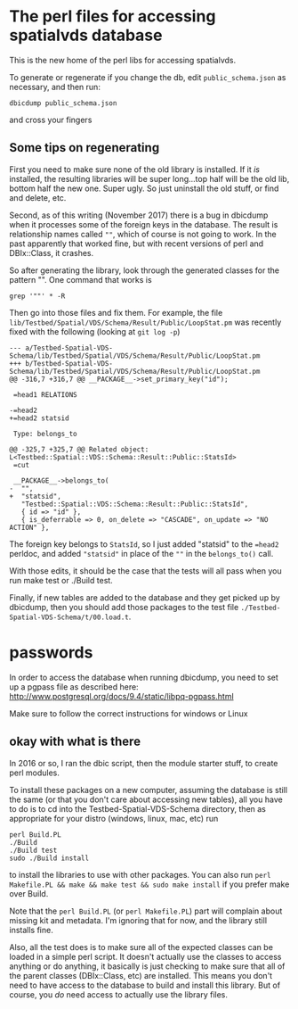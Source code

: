 # The perl files for accessing spatialvds database

This is the new home of the perl libs for accessing spatialvds.

To generate or regenerate if you change the db, edit
`public_schema.json` as necessary, and then run:

```
dbicdump public_schema.json
```

and cross your fingers


## Some tips on regenerating

First you need to make sure none of the old library is installed.  If
it *is* installed, the resulting libraries will be super long...top
half will be the old lib, bottom half the new one.  Super ugly.  So
just uninstall the old stuff, or find and delete, etc.

Second, as of this writing (November 2017) there is a bug in dbicdump
when it processes some of the foreign keys in the database.  The
result is relationship names called `""`, which of course is not going
to work.  In the past apparently that worked fine, but with recent
versions of perl and DBIx::Class, it crashes.

So after generating the library, look through the generated classes
for the pattern "".  One command that works is

```
grep '""' * -R
```

Then go into those files and fix them.  For example, the file
`lib/Testbed/Spatial/VDS/Schema/Result/Public/LoopStat.pm` was
recently fixed with the following (looking at `git log -p`)

```
--- a/Testbed-Spatial-VDS-Schema/lib/Testbed/Spatial/VDS/Schema/Result/Public/LoopStat.pm
+++ b/Testbed-Spatial-VDS-Schema/lib/Testbed/Spatial/VDS/Schema/Result/Public/LoopStat.pm
@@ -316,7 +316,7 @@ __PACKAGE__->set_primary_key("id");

 =head1 RELATIONS

-=head2
+=head2 statsid

 Type: belongs_to

@@ -325,7 +325,7 @@ Related object: L<Testbed::Spatial::VDS::Schema::Result::Public::StatsId>
 =cut

 __PACKAGE__->belongs_to(
-  "",
+  "statsid",
   "Testbed::Spatial::VDS::Schema::Result::Public::StatsId",
   { id => "id" },
   { is_deferrable => 0, on_delete => "CASCADE", on_update => "NO ACTION" },
```

The foreign key belongs to `StatsId`, so I just added "statsid" to the
`=head2` perldoc, and added `"statsid"` in place of the `""` in the
`belongs_to()` call.


With those edits, it should be the case that the tests will all pass
when you run make test or ./Build test.

Finally, if new tables are added to the database and they get picked
up by dbicdump, then you should add those packages to the test file
`./Testbed-Spatial-VDS-Schema/t/00.load.t`.

# passwords

In order to access the database when running dbicdump, you need to set
up a pgpass file as described here:
<http://www.postgresql.org/docs/9.4/static/libpq-pgpass.html>

Make sure to follow the correct instructions for windows or Linux

## okay with what is there

In 2016 or so, I ran the dbic script, then the module starter stuff,
to create perl modules.

To install these packages on a new computer, assuming the database is
still the same (or that you don't care about accessing new tables),
all you have to do is to cd into the Testbed-Spatial-VDS-Schema
directory, then as appropriate for your distro (windows, linux, mac,
etc) run

```
perl Build.PL
./Build
./Build test
sudo ./Build install
```

to install the libraries to use with other packages.  You can also run
`perl Makefile.PL && make && make test && sudo make install` if you
prefer make over Build.


Note that the `perl Build.PL` (or `perl Makefile.PL`) part will
complain about missing kit and metadata.  I'm ignoring that for now,
and the library still installs fine.

Also, all the test does is to make sure all of the expected classes
can be loaded in a simple perl script.  It doesn't actually use the
classes to access anything or do anything, it basically is just
checking to make sure that all of the parent classes (DBIx::Class,
etc) are installed.  This means you don't need to have access to the
database to build and install this library.  But of course, you *do*
need access to actually use the library files.
